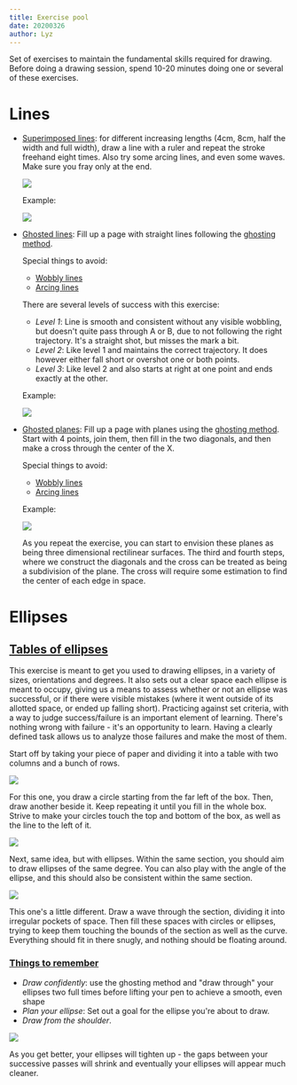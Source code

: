 ```yaml
---
title: Exercise pool
date: 20200326
author: Lyz
---
```


Set of exercises to maintain the fundamental skills required for drawing. Before
doing a drawing session, spend 10-20 minutes doing one or several of these
exercises.

# Lines

* [Superimposed lines](https://drawabox.com/lesson/1/superimposedlines): for
    different increasing lengths (4cm, 8cm, half the width and full width), draw
    a line with a ruler and repeat the stroke freehand eight times. Also try
    some arcing lines, and even some waves. Make sure you fray only at the end.

    ![ ](draw-a-box-flow-fry-at-the-end.jpg)

    Example:

    ![ ](draw-a-box-flow-superimposed-lines.jpg)

* [Ghosted lines](https://drawabox.com/lesson/1/9/purpose): Fill up a page with
    straight lines following the [ghosting method](drawing.md#ghosting).

    Special things to avoid:

    * [Wobbly lines](https://drawabox.com/lesson/1/9/wobbling)
    * [Arcing lines](https://drawabox.com/lesson/1/9/arc)

    There are several levels of success with this exercise:

    * *Level 1*: Line is smooth and consistent without any visible wobbling, but
        doesn't quite pass through A or B, due to not following the right
        trajectory. It's a straight shot, but misses the mark a bit.
    * *Level 2*: Like level 1 and maintains the correct trajectory. It does
        however either fall short or overshot one or both points.
    * *Level 3*: Like level 2 and also starts at right at one point and ends
        exactly at the other.

    Example:

    ![ ](draw-a-box-flow-ghosting-example.jpg)

* [Ghosted planes](https://drawabox.com/lesson/1/ghostedplanes): Fill up a page
    with planes using the [ghosting method](drawing.md#ghosting). Start with
    4 points, join them, then fill in the two diagonals, and then make a cross
    through the center of the X.

    Special things to avoid:

    * [Wobbly lines](https://drawabox.com/lesson/1/9/wobbling)
    * [Arcing lines](https://drawabox.com/lesson/1/9/arc)

    Example:

    ![ ](draw-a-box-flow-ghosting-planes.jpg)

    As you repeat the exercise, you can start to envision these planes as being
    three dimensional rectilinear surfaces. The third and fourth steps, where we
    construct the diagonals and the cross can be treated as being a subdivision
    of the plane. The cross will require some estimation to find the center of
    each edge in space.

# Ellipses

## [Tables of ellipses](https://drawabox.com/lesson/1/tablesofellipses)

This exercise is meant to get you used to drawing ellipses, in a variety of
sizes, orientations and degrees. It also sets out a clear space each ellipse is
meant to occupy, giving us a means to assess whether or not an ellipse was
successful, or if there were visible mistakes (where it went outside of its
allotted space, or ended up falling short). Practicing against set criteria,
with a way to judge success/failure is an important element of learning. There's
nothing wrong with failure - it's an opportunity to learn. Having a clearly
defined task allows us to analyze those failures and make the most of them.

Start off by taking your piece of paper and dividing it into a table with two
columns and a bunch of rows.

![ ](draw-a-box-ellipses-exercise-1.jpg)

For this one, you draw a circle starting from the far left of the box. Then,
draw another beside it. Keep repeating it until you fill in the whole box.
Strive to make your circles touch the top and bottom of the box, as well as the
line to the left of it.

![ ](draw-a-box-ellipses-exercise-1a.jpg)

Next, same idea, but with ellipses. Within the same section, you should aim to
draw ellipses of the same degree. You can also play with the angle of the
ellipse, and this should also be consistent within the same section.

![ ](draw-a-box-ellipses-exercise-1b.jpg)

This one's a little different. Draw a wave through the section, dividing it into
irregular pockets of space. Then fill these spaces with circles or ellipses,
trying to keep them touching the bounds of the section as well as the curve.
Everything should fit in there snugly, and nothing should be floating around.

### [Things to remember](https://drawabox.com/lesson/1/12/remember)

* *Draw confidently*: use the ghosting method and "draw through" your
    ellipses two full times before lifting your pen to achieve a smooth,
    even shape
* *Plan your ellipse*: Set out a goal for the ellipse you're about to draw.
* *Draw from the shoulder*.

![ ](draw-a-box-ellipses-exercise-1c.jpg)

As you get better, your ellipses will tighten up - the gaps between your
successive passes will shrink and eventually your ellipses will appear much
cleaner.
